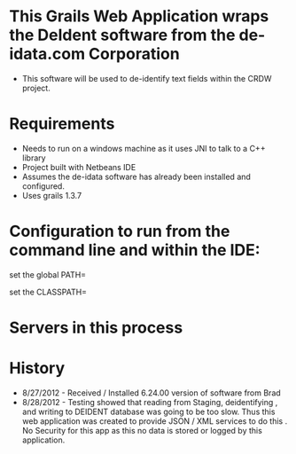 This Grails Web Application wraps the DeIdent software from the de-idata.com Corporation
======

- This software will be used to de-identify text fields within the CRDW project. 

Requirements
======

- Needs to run on a windows machine as it uses JNI to talk to a C++ library
- Project built with Netbeans IDE
- Assumes the de-idata software has already been installed and configured. 
- Uses grails 1.3.7 

Configuration to run from the command line and within the IDE:
======

set the global PATH= 

set the CLASSPATH=

Servers in this process 
======


History
======

- 8/27/2012 - Received / Installed 6.24.00 version of software from Brad
- 8/28/2012 - Testing showed that reading from Staging, deidentifying , and writing
    to DEIDENT database was going to be too slow. Thus this web application was 
    created to provide JSON / XML services to do this . No Security for this app 
    as this no data is stored or logged by this application. 
